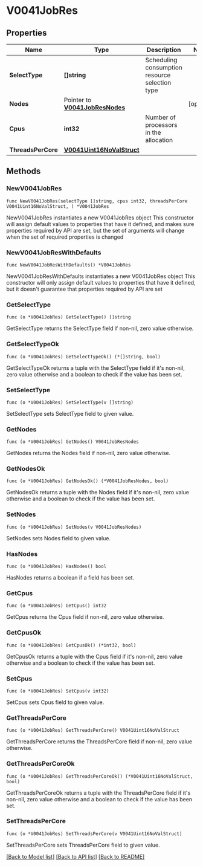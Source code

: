 # V0041JobRes

## Properties

Name | Type | Description | Notes
------------ | ------------- | ------------- | -------------
**SelectType** | **[]string** | Scheduling consumption resource selection type | 
**Nodes** | Pointer to [**V0041JobResNodes**](V0041JobResNodes.md) |  | [optional] 
**Cpus** | **int32** | Number of processors in the allocation | 
**ThreadsPerCore** | [**V0041Uint16NoValStruct**](V0041Uint16NoValStruct.md) |  | 

## Methods

### NewV0041JobRes

`func NewV0041JobRes(selectType []string, cpus int32, threadsPerCore V0041Uint16NoValStruct, ) *V0041JobRes`

NewV0041JobRes instantiates a new V0041JobRes object
This constructor will assign default values to properties that have it defined,
and makes sure properties required by API are set, but the set of arguments
will change when the set of required properties is changed

### NewV0041JobResWithDefaults

`func NewV0041JobResWithDefaults() *V0041JobRes`

NewV0041JobResWithDefaults instantiates a new V0041JobRes object
This constructor will only assign default values to properties that have it defined,
but it doesn't guarantee that properties required by API are set

### GetSelectType

`func (o *V0041JobRes) GetSelectType() []string`

GetSelectType returns the SelectType field if non-nil, zero value otherwise.

### GetSelectTypeOk

`func (o *V0041JobRes) GetSelectTypeOk() (*[]string, bool)`

GetSelectTypeOk returns a tuple with the SelectType field if it's non-nil, zero value otherwise
and a boolean to check if the value has been set.

### SetSelectType

`func (o *V0041JobRes) SetSelectType(v []string)`

SetSelectType sets SelectType field to given value.


### GetNodes

`func (o *V0041JobRes) GetNodes() V0041JobResNodes`

GetNodes returns the Nodes field if non-nil, zero value otherwise.

### GetNodesOk

`func (o *V0041JobRes) GetNodesOk() (*V0041JobResNodes, bool)`

GetNodesOk returns a tuple with the Nodes field if it's non-nil, zero value otherwise
and a boolean to check if the value has been set.

### SetNodes

`func (o *V0041JobRes) SetNodes(v V0041JobResNodes)`

SetNodes sets Nodes field to given value.

### HasNodes

`func (o *V0041JobRes) HasNodes() bool`

HasNodes returns a boolean if a field has been set.

### GetCpus

`func (o *V0041JobRes) GetCpus() int32`

GetCpus returns the Cpus field if non-nil, zero value otherwise.

### GetCpusOk

`func (o *V0041JobRes) GetCpusOk() (*int32, bool)`

GetCpusOk returns a tuple with the Cpus field if it's non-nil, zero value otherwise
and a boolean to check if the value has been set.

### SetCpus

`func (o *V0041JobRes) SetCpus(v int32)`

SetCpus sets Cpus field to given value.


### GetThreadsPerCore

`func (o *V0041JobRes) GetThreadsPerCore() V0041Uint16NoValStruct`

GetThreadsPerCore returns the ThreadsPerCore field if non-nil, zero value otherwise.

### GetThreadsPerCoreOk

`func (o *V0041JobRes) GetThreadsPerCoreOk() (*V0041Uint16NoValStruct, bool)`

GetThreadsPerCoreOk returns a tuple with the ThreadsPerCore field if it's non-nil, zero value otherwise
and a boolean to check if the value has been set.

### SetThreadsPerCore

`func (o *V0041JobRes) SetThreadsPerCore(v V0041Uint16NoValStruct)`

SetThreadsPerCore sets ThreadsPerCore field to given value.



[[Back to Model list]](../README.md#documentation-for-models) [[Back to API list]](../README.md#documentation-for-api-endpoints) [[Back to README]](../README.md)


